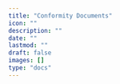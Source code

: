 ```yaml
---
title: "Conformity Documents"
icon: ""
description: ""
date: ""
lastmod: ""
draft: false
images: []
type: "docs"
---
```


